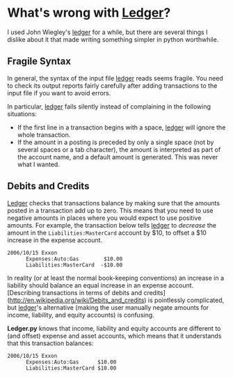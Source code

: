 # What's wrong with [Ledger](http://www.ledger-cli.org/)?

I used John Wiegley's [ledger](http://www.ledger-cli.org/) for a while, but there are several things I dislike
about it that made writing something simpler in python worthwhile.

## Fragile Syntax

In general, the syntax of the input file [ledger](http://www.ledger-cli.org/) reads seems fragile. You need to check its output reports fairly carefully after adding transactions to the input file 
if you want to avoid errors.

In particular, [ledger](http://www.ledger-cli.org/) fails silently instead of complaining in the following situations:
 - If the first line in a transaction begins with a space, [ledger](http://www.ledger-cli.org/) will ignore
   the whole transaction.
 - If the amount in a posting is preceded by only a single space (not by several spaces or a tab character),
   the amount is interpreted as part of the account name, and a default amount is generated. This was never
   what I wanted.

## Debits and Credits

[Ledger](http://www.ledger-cli.org/) checks that transactions balance by making sure that the amounts
posted in a transaction add up to zero. This means that you need to use negative amounts in places where
you would expect to use positive amounts. For example, the transaction below tells
[ledger](http://www.ledger-cli.org/) to *decrease* the amount in the ```Liabilities:MasterCard```
account by $10, to offset a $10 increase in the expense account.

```
2006/10/15 Exxon
      Expenses:Auto:Gas        $10.00
      Liabilities:MasterCard  -$10.00
```
In reality (or at least the normal book-keeping conventions) an increase in a liability should balance
an equal increase in an expense account. [Describing transactions in terms of debits and credits]
(http://en.wikipedia.org/wiki/Debits_and_credits) is pointlessly complicated, but
[ledger](http://www.ledger-cli.org/)'s alternative (making the user manually negate amounts for income,
liability, and equity accounts) is confusing.

**Ledger.py** knows that income, liability and equity accounts are different to (and offset) expense and asset
accounts, which means that it understands that this transaction balances:
```
2006/10/15 Exxon
      Expenses:Auto:Gas      $10.00
      Liabilities:MasterCard $10.00
```
